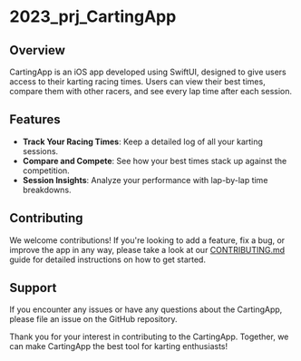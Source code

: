 # 2023_prj_CartingApp

## Overview
CartingApp is an iOS app developed using SwiftUI, designed to give users access to their karting racing times. Users can view their best times, compare them with other racers, and see every lap time after each session.

## Features
- **Track Your Racing Times**: Keep a detailed log of all your karting sessions.
- **Compare and Compete**: See how your best times stack up against the competition.
- **Session Insights**: Analyze your performance with lap-by-lap time breakdowns.

## Contributing
We welcome contributions! If you're looking to add a feature, fix a bug, or improve the app in any way, please take a look at our [CONTRIBUTING.md](CONTRIBUTING.md) guide for detailed instructions on how to get started.

## Support
If you encounter any issues or have any questions about the CartingApp, please file an issue on the GitHub repository.

Thank you for your interest in contributing to the CartingApp. Together, we can make CartingApp the best tool for karting enthusiasts!
